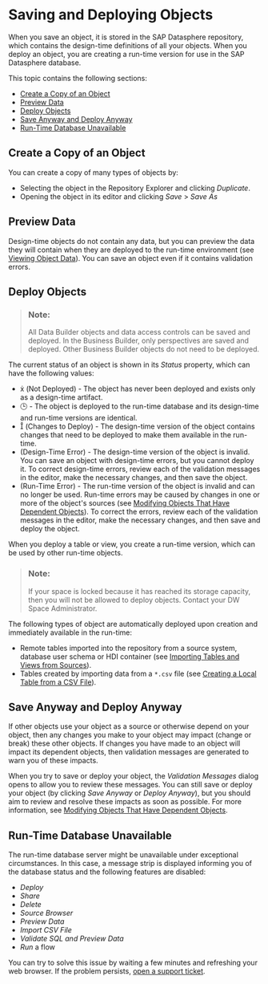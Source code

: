 <!-- loio7c0b560e2cb94eea86219d78d87f9623 -->

<link rel="stylesheet" type="text/css" href="css/sap-icons.css"/>

# Saving and Deploying Objects

When you save an object, it is stored in the SAP Datasphere repository, which contains the design-time definitions of all your objects. When you deploy an object, you are creating a run-time version for use in the SAP Datasphere database.

This topic contains the following sections:

-   [Create a Copy of an Object](saving-and-deploying-objects-7c0b560.md#loio7c0b560e2cb94eea86219d78d87f9623__section_create_a_copy)
-   [Preview Data](saving-and-deploying-objects-7c0b560.md#loio7c0b560e2cb94eea86219d78d87f9623__section_preview_data)
-   [Deploy Objects](saving-and-deploying-objects-7c0b560.md#loio7c0b560e2cb94eea86219d78d87f9623__section_deploy_objects)
-   [Save Anyway and Deploy Anyway](saving-and-deploying-objects-7c0b560.md#loio7c0b560e2cb94eea86219d78d87f9623__section_save_anyway)
-   [Run-Time Database Unavailable](saving-and-deploying-objects-7c0b560.md#loio7c0b560e2cb94eea86219d78d87f9623__section_database_unavailable)



<a name="loio7c0b560e2cb94eea86219d78d87f9623__section_create_a_copy"/>

## Create a Copy of an Object

You can create a copy of many types of objects by:

-   Selecting the object in the Repository Explorer and clicking *Duplicate*.
-   Opening the object in its editor and clicking *Save* \> *Save As*



<a name="loio7c0b560e2cb94eea86219d78d87f9623__section_preview_data"/>

## Preview Data

Design-time objects do not contain any data, but you can preview the data they will contain when they are deployed to the run-time environment \(see [Viewing Object Data](viewing-object-data-b338e4a.md)\). You can save an object even if it contains validation errors.



<a name="loio7c0b560e2cb94eea86219d78d87f9623__section_deploy_objects"/>

## Deploy Objects

> ### Note:  
> All Data Builder objects and data access controls can be saved and deployed. In the Business Builder, only perspectives are saved and deployed. Other Business Builder objects do not need to be deployed.

The current status of an object is shown in its *Status* property, which can have the following values:

-   <span class="SAP-icons-V5"></span> \(Not Deployed\) - The object has never been deployed and exists only as a design-time artifact.
-   :clock3: - The object is deployed to the run-time database and its design-time and run-time versions are identical.
-   <span class="SAP-icons-V5"></span> \(Changes to Deploy\) - The design-time version of the object contains changes that need to be deployed to make them available in the run-time.
-   \(Design-Time Error\) - The design-time version of the object is invalid. You can save an object with design-time errors, but you cannot deploy it. To correct design-time errors, review each of the validation messages in the editor, make the necessary changes, and then save the object.
-   \(Run-Time Error\) - The run-time version of the object is invalid and can no longer be used. Run-time errors may be caused by changes in one or more of the object's sources \(see [Modifying Objects That Have Dependent Objects](modifying-objects-that-have-dependent-objects-f315863.md)\). To correct the errors, review each of the validation messages in the editor, make the necessary changes, and then save and deploy the object.

When you deploy a table or view, you create a run-time version, which can be used by other run-time objects.

> ### Note:  
> If your space is locked because it has reached its storage capacity, then you will not be allowed to deploy objects. Contact your DW Space Administrator.

The following types of object are automatically deployed upon creation and immediately available in the run-time:

-   Remote tables imported into the repository from a source system, database user schema or HDI container \(see [Importing Tables and Views from Sources](Acquiring-and-Preparing-Data-in-the-Data-Builder/importing-tables-and-views-from-sources-7c4acd3.md)\).
-   Tables created by importing data from a `*.csv` file \(see [Creating a Local Table from a CSV File](Acquiring-and-Preparing-Data-in-the-Data-Builder/creating-a-local-table-from-a-csv-file-8bba251.md)\).



<a name="loio7c0b560e2cb94eea86219d78d87f9623__section_save_anyway"/>

## Save Anyway and Deploy Anyway

If other objects use your object as a source or otherwise depend on your object, then any changes you make to your object may impact \(change or break\) these other objects. If changes you have made to an object will impact its dependent objects, then validation messages are generated to warn you of these impacts.

When you try to save or deploy your object, the *Validation Messages* dialog opens to allow you to review these messages. You can still save or deploy your object \(by clicking *Save Anyway* or *Deploy Anyway*\), but you should aim to review and resolve these impacts as soon as possible. For more information, see [Modifying Objects That Have Dependent Objects](modifying-objects-that-have-dependent-objects-f315863.md).



<a name="loio7c0b560e2cb94eea86219d78d87f9623__section_database_unavailable"/>

## Run-Time Database Unavailable

The run-time database server might be unavailable under exceptional circumstances. In this case, a message strip is displayed informing you of the database status and the following features are disabled:

-   *Deploy*
-   *Share*
-   *Delete*
-   *Source Browser*
-   *Preview Data*
-   *Import CSV File*
-   *Validate SQL and Preview Data*
-   *Run* a flow

You can try to solve this issue by waiting a few minutes and refreshing your web browser. If the problem persists, [open a support ticket](https://launchpad.support.sap.com/#incident/solution).

